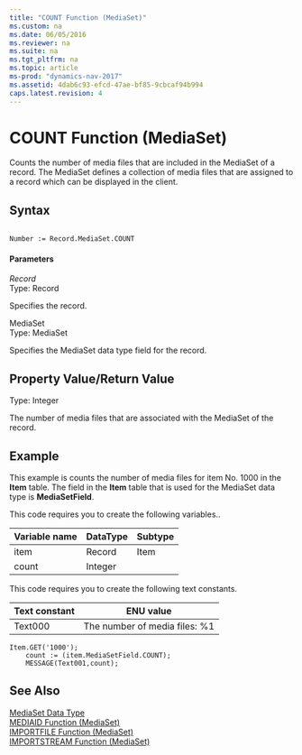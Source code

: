 ```yaml
---
title: "COUNT Function (MediaSet)"
ms.custom: na
ms.date: 06/05/2016
ms.reviewer: na
ms.suite: na
ms.tgt_pltfrm: na
ms.topic: article
ms-prod: "dynamics-nav-2017"
ms.assetid: 4dab6c93-efcd-47ae-bf85-9cbcaf94b994
caps.latest.revision: 4
---
```

# COUNT Function (MediaSet)
Counts the number of media files that are included in the MediaSet of a record. The MediaSet defines a collection of media files that are assigned to a record which can be displayed in the client.  
  
## Syntax  
  
```  
  
Number := Record.MediaSet.COUNT  
```  
  
#### Parameters  
 *Record*  
 Type: Record  
  
 Specifies the record.  
  
 MediaSet  
 Type: MediaSet  
  
 Specifies the MediaSet data type field for the record.  
  
## Property Value/Return Value  
 Type: Integer  
  
 The number of media files that are associated with the MediaSet of the record.  
  
## Example  
 This example is counts the number of media files for item No. 1000 in the **Item** table. The field in the **Item** table that is used for the MediaSet data type is **MediaSetField**.  
  
 This code requires you to create the following variables..  
  
|Variable name|DataType|Subtype|  
|-------------------|--------------|-------------|  
|item|Record|Item|  
|count|Integer||  
  
 This code requires you to create the following text constants.  
  
|Text constant|ENU value|  
|-------------------|---------------|  
|Text000|The number of media files: %1|  
  
```  
Item.GET('1000');  
    count := (item.MediaSetField.COUNT);  
    MESSAGE(Text001,count);  
```  
  
## See Also  
 [MediaSet Data Type](MediaSet-Data-Type.md)   
 [MEDIAID Function \(MediaSet\)](MEDIAID-Function--MediaSet-.md)   
 [IMPORTFILE Function \(MediaSet\)](IMPORTFILE-Function--MediaSet-.md)   
 [IMPORTSTREAM Function \(MediaSet\)](IMPORTSTREAM-Function--MediaSet-.md)